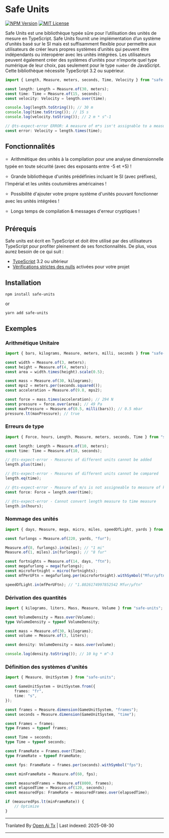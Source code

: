 # Safe Units

[![NPM Version](https://img.shields.io/npm/v/safe-units.svg)](https://www.npmjs.com/package/safe-units) [![MIT License](https://img.shields.io/npm/l/safe-units.svg)](https://github.com/jscheiny/safe-units/blob/master/LICENSE)

Safe Units est une bibliothèque typée sûre pour l’utilisation des unités de mesure en TypeScript. Safe Units fournit une implémentation d’un système d’unités basé sur le SI mais est suffisamment flexible pour permettre aux utilisateurs de créer leurs propres systèmes d’unités qui peuvent être indépendants ou interopérer avec les unités intégrées. Les utilisateurs peuvent également créer des systèmes d’unités pour n’importe quel type numérique de leur choix, pas seulement pour le type `number` de JavaScript. Cette bibliothèque nécessite TypeScript 3.2 ou supérieur.

```ts
import { Length, Measure, meters, seconds, Time, Velocity } from "safe-units";

const length: Length = Measure.of(30, meters);
const time: Time = Measure.of(15, seconds);
const velocity: Velocity = length.over(time);

console.log(length.toString()); // 30 m
console.log(time.toString()); // 15 s
console.log(velocity.toString()); // 2 m * s^-1

// @ts-expect-error ERROR: A measure of m*s isn't assignable to a measure of m/s.
const error: Velocity = length.times(time);
```

## Fonctionnalités

⭐&nbsp; Arithmétique des unités à la compilation pour une analyse dimensionnelle typée en toute sécurité (avec des exposants entre -5 et +5) !

⭐&nbsp; Grande bibliothèque d'unités prédéfinies incluant le SI (avec préfixes), l'Impérial et les unités coutumières américaines !

⭐&nbsp; Possibilité d'ajouter votre propre système d'unités pouvant fonctionner avec les unités intégrées !

⭐&nbsp; Longs temps de compilation & messages d'erreur cryptiques !

## Prérequis

Safe units est écrit en TypeScript et doit être utilisé par des utilisateurs TypeScript pour profiter pleinement de ses fonctionnalités. De plus, vous aurez besoin de ce qui suit :

- [TypeScript](http://www.typescriptlang.org/) 3.2 ou ultérieur
- [Vérifications strictes des nulls](https://www.typescriptlang.org/docs/handbook/compiler-options.html) activées pour votre projet

## Installation

```
npm install safe-units
```

or 

```
yarn add safe-units
```

## Exemples

### Arithmétique Unitaire

```ts
import { bars, kilograms, Measure, meters, milli, seconds } from "safe-units";

const width = Measure.of(3, meters);
const height = Measure.of(4, meters);
const area = width.times(height).scale(0.5);

const mass = Measure.of(30, kilograms);
const mps2 = meters.per(seconds.squared());
const acceleration = Measure.of(9.8, mps2);

const force = mass.times(acceleration); // 294 N
const pressure = force.over(area); // 49 Pa
const maxPressure = Measure.of(0.5, milli(bars)); // 0.5 mbar
pressure.lt(maxPressure); // true

```

### Erreurs de type

```ts
import { Force, hours, Length, Measure, meters, seconds, Time } from "safe-units";

const length: Length = Measure.of(10, meters);
const time: Time = Measure.of(10, seconds);

// @ts-expect-error - Measures of different units cannot be added
length.plus(time);

// @ts-expect-error - Measures of different units cannot be compared
length.eq(time);

// @ts-expect-error - Measure of m/s is not assigneable to measure of kg*m/s^2
const force: Force = length.over(time);

// @ts-expect-error - Cannot convert length measure to time measure
length.in(hours);

```

### Nommage des unités

```ts
import { days, Measure, mega, micro, miles, speedOfLight, yards } from "safe-units";

const furlongs = Measure.of(220, yards, "fur");

Measure.of(8, furlongs).in(miles); // "1 mi"
Measure.of(1, miles).in(furlongs); // "8 fur"

const fortnights = Measure.of(14, days, "ftn");
const megafurlong = mega(furlongs);
const microfortnight = micro(fortnights);
const mfPerUFtn = megafurlong.per(microfortnight).withSymbol("Mfur/µftn");

speedOfLight.in(mfPerUFtn); // "1.8026174997852542 Mfur/µftn"

```

### Dérivation des quantités

```ts
import { kilograms, liters, Mass, Measure, Volume } from "safe-units";

const VolumeDensity = Mass.over(Volume);
type VolumeDensity = typeof VolumeDensity;

const mass = Measure.of(30, kilograms);
const volume = Measure.of(3, liters);

const density: VolumeDensity = mass.over(volume);

console.log(density.toString()); // 10 kg * m^-3

```

### Définition des systèmes d'unités

```ts
import { Measure, UnitSystem } from "safe-units";

const GameUnitSystem = UnitSystem.from({
    frames: "fr",
    time: "s",
});

const frames = Measure.dimension(GameUnitSystem, "frames");
const seconds = Measure.dimension(GameUnitSystem, "time");

const Frames = frames;
type Frames = typeof frames;

const Time = seconds;
type Time = typeof seconds;

const FrameRate = Frames.over(Time);
type FrameRate = typeof FrameRate;

const fps: FrameRate = frames.per(seconds).withSymbol("fps");

const minFrameRate = Measure.of(60, fps);

const measuredFrames = Measure.of(8000, frames);
const elapsedTime = Measure.of(120, seconds);
const measuredFps: FrameRate = measuredFrames.over(elapsedTime);

if (measuredFps.lt(minFrameRate)) {
    // Optimize
}

```


---

Tranlated By [Open Ai Tx](https://github.com/OpenAiTx/OpenAiTx) | Last indexed: 2025-08-30

---
